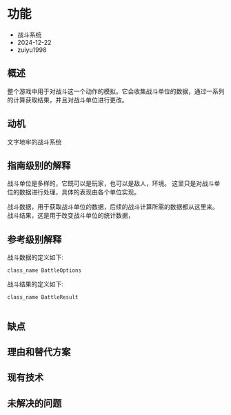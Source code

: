 # 功能

- 战斗系统
- 2024-12-22
- zuiyu1998

## 概述

整个游戏中用于对战斗这一个动作的模拟。它会收集战斗单位的数据，通过一系列的计算获取结果，并且对战斗单位进行更改。

## 动机

文字地牢的战斗系统

## 指南级别的解释

战斗单位是多样的，它既可以是玩家，也可以是敌人，环境。
这里只是对战斗单位的数据进行处理，具体的表现由各个单位实现。

战斗数据，用于获取战斗单位的数据，后续的战斗计算所需的数据都从这里来。
战斗结果，这是用于改变战斗单位的统计数据，

## 参考级别解释

战斗数据的定义如下:

```gds
class_name BattleOptions

```

战斗结果的定义如下:

```gds
class_name BattleResult


```

## 缺点

## 理由和替代方案

## 现有技术

## 未解决的问题
